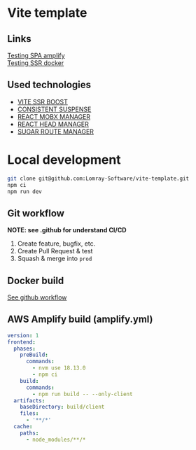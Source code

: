 # Vite template

## Links
[Testing SPA amplify](https://prod.d2fyemmi74bwx3.amplifyapp.com/)  
[Testing SSR docker](https://vite-template.lomray.com/)

## Used technologies
 - [VITE SSR BOOST](https://github.com/Lomray-Software/vite-ssr-boost)
 - [CONSISTENT SUSPENSE](https://github.com/Lomray-Software/consistent-suspense)
 - [REACT MOBX MANAGER](https://github.com/Lomray-Software/react-mobx-manager)
 - [REACT HEAD MANAGER](https://github.com/Lomray-Software/react-head-manager)
 - [SUGAR ROUTE MANAGER](https://github.com/Lomray-Software/react-route-manager)

# Local development

```bash
git clone git@github.com:Lomray-Software/vite-template.git
npm ci
npm run dev
```

## Git workflow
__NOTE: see .github for understand CI/CD__
1. Create feature, bugfix, etc.
2. Create Pull Request & test
3. Squash & merge into `prod`

## Docker build
[See github workflow](.github/workflows/release.yml)

## AWS Amplify build (amplify.yml)
```yaml
version: 1
frontend:
  phases:
    preBuild:
      commands:
        - nvm use 18.13.0
        - npm ci
    build:
      commands:
        - npm run build -- --only-client
  artifacts:
    baseDirectory: build/client
    files:
      - '**/*'
  cache:
    paths:
      - node_modules/**/*
```
